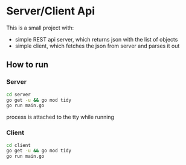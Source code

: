 # Server/Client Api

This is a small project with:

* simple REST api server, which returns json with the list of objects
* simple client, which fetches the json from server and parses it out  

## How to run

### Server

``` bash
cd server
go get -u && go mod tidy
go run main.go
```

process is attached to the tty while running

### Client

``` bash
cd client
go get -u && go mod tidy
go run main.go
```
